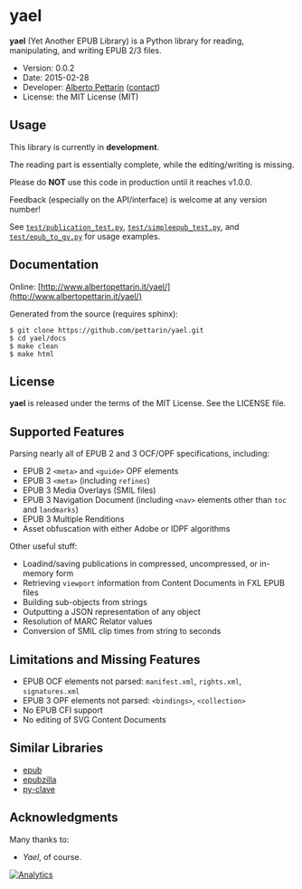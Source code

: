# yael 

**yael** (Yet Another EPUB Library) is a Python library for reading, manipulating, and writing EPUB 2/3 files.

* Version: 0.0.2
* Date: 2015-02-28
* Developer: [Alberto Pettarin](http://www.albertopettarin.it/) ([contact](http://www.albertopettarin.it/contact.html))
* License: the MIT License (MIT)


## Usage

This library is currently in **development**.

The reading part is essentially complete, while the editing/writing is missing.

Please do **NOT** use this code in production until it reaches v1.0.0.

Feedback (especially on the API/interface) is welcome at any version number!

See [`test/publication_test.py`](test/publication_test.py),
[`test/simpleepub_test.py`](test/simpleepub_test.py), and
[`test/epub_to_gv.py`](test/epub_to_gv.py) for usage examples.


## Documentation

Online: [http://www.albertopettarin.it/yael/](http://www.albertopettarin.it/yael/)

Generated from the source (requires sphinx):

```
$ git clone https://github.com/pettarin/yael.git
$ cd yael/docs
$ make clean
$ make html
```


## License

**yael** is released under the terms of the MIT License. See the LICENSE file.


## Supported Features

Parsing nearly all of EPUB 2 and 3 OCF/OPF specifications, including:

* EPUB 2 `<meta>` and `<guide>` OPF elements
* EPUB 3 `<meta>` (including `refines`)
* EPUB 3 Media Overlays (SMIL files)
* EPUB 3 Navigation Document (including `<nav>` elements other than `toc` and `landmarks`)
* EPUB 3 Multiple Renditions
* Asset obfuscation with either Adobe or IDPF algorithms

Other useful stuff:

* Loadind/saving publications in compressed, uncompressed, or in-memory form
* Retrieving `viewport` information from Content Documents in FXL EPUB files
* Building sub-objects from strings
* Outputting a JSON representation of any object
* Resolution of MARC Relator values
* Conversion of SMIL clip times from string to seconds


## Limitations and Missing Features 

* EPUB OCF elements not parsed: `manifest.xml`, `rights.xml`, `signatures.xml`
* EPUB 3 OPF elements not parsed: `<bindings>`, `<collection>`
* No EPUB CFI support
* No editing of SVG Content Documents


## Similar Libraries

* [epub](https://pypi.python.org/pypi/epub)
* [epubzilla](https://pypi.python.org/pypi/Epubzilla)
* [py-clave](https://github.com/gabalese/py-clave)


## Acknowledgments 

Many thanks to:

* _Yael_, of course.

[![Analytics](https://ga-beacon.appspot.com/UA-52776738-1/yael)](http://www.albertopettarin.it)
